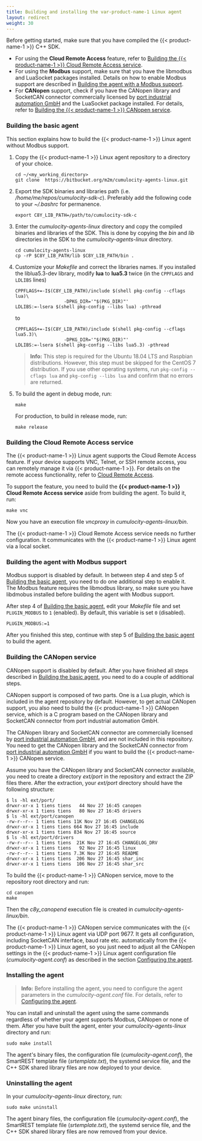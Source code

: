```yaml
---
title: Building and installing the var-product-name-1 Linux agent
layout: redirect
weight: 30
---
```


Before getting started, make sure that you have compiled the {{< product-name-1 >}} C++ SDK.

* For using the **Cloud Remote Access** feature, refer to [Building the {{< product-name-1 >}} Cloud Remote Access service](#building-the-cumulocity-cloud-remote-access-service).  
* For using the **Modbus** support, make sure that you have the libmodbus and LuaSocket packages installed. Details on how to enable Modbus support are described in [Building the agent with a Modbus support](#building-the-agent-with-modbus-support).  
* For **CANopen** support, check if you have the CANopen library and SocketCAN connector commercially licensed by [port industrial automation GmbH](https://www.port.de/en/products/canopen/software.html) and the LuaSocket package installed. For details, refer to  [Building the {{< product-name-1 >}} CANopen service](#building-the-cumulocity-canopen-service).

<a name="basic-agent"></a>
### Building the basic agent

This section explains how to build the {{< product-name-1 >}} Linux agent without Modbus support.

1. Copy the {{< product-name-1 >}} Linux agent repository to a directory of your choice.

    ```shell
    cd ~/<my_working_directory>
    git clone  https://bitbucket.org/m2m/cumulocity-agents-linux.git
    ```

2. Export the SDK binaries and libraries path (i.e. _/home/me/repos/cumulocity-sdk-c_). Preferably add the following code to your _~/.bashrc_ for permanence.

    ```shell
    export C8Y_LIB_PATH=/path/to/cumulocity-sdk-c
    ```

3. Enter the _cumulocity-agents-linux_ directory and copy the compiled binaries and libraries of the SDK. This is done by copying the _bin_ and _lib_ directories in the SDK to the _cumulocity-agents-linux_ directory.

    ```shell
    cd cumulocity-agents-linux
    cp -rP $C8Y_LIB_PATH/lib $C8Y_LIB_PATH/bin .
    ```

4. Customize your _Makefile_ and correct the libraries names. If you installed the liblua5.3-dev library, modify **lua** to **lua5.3** twice (in the `CPPFLAGS` and `LDLIBS` lines)


    ```shell
    CPPFLAGS+=-I$(C8Y_LIB_PATH)/include $(shell pkg-config --cflags lua)\
                      -DPKG_DIR='"$(PKG_DIR)"'
    LDLIBS:=-lsera $(shell pkg-config --libs lua) -pthread
    ```

    to

    ```shell  
    CPPFLAGS+=-I$(C8Y_LIB_PATH)/include $(shell pkg-config --cflags lua5.3)\
                      -DPKG_DIR='"$(PKG_DIR)"'
    LDLIBS:=-lsera $(shell pkg-config --libs lua5.3) -pthread
    ```
    > **Info:**  This step is required for the Ubuntu 18.04 LTS and Raspbian distributions. However, this step must be skipped for the CentOS 7 distribution. If you use other operating systems, run `pkg-config --cflags lua` and `pkg-config --libs lua` and confirm that no errors are returned.

5. To build the agent in debug mode, run:

    ```shell
    make
    ```

    For production, to build in release mode, run:

    ```shell
    make release
    ```

<a name="building-the-cumulocity-cloud-remote-access-service"></a>
### Building the Cloud Remote Access service

The {{< product-name-1 >}} Linux agent supports the Cloud Remote Access feature. If your device supports VNC, Telnet, or SSH remote access, you can remotely manage it via {{< product-name-1 >}}. For details on the remote access functionality, refer to [Cloud Remote Access](/users-guide/optional-services#cloud-remote-access).

To support the feature, you need to build the **{{< product-name-1 >}} Cloud Remote Access service** aside from building the agent. To build it, run:

```shell
make vnc
```

Now you have an execution file *vncproxy* in *cumulocity-agents-linux/bin*.

The {{< product-name-1 >}} Cloud Remote Access service needs no further configuration. It communicates with the {{< product-name-1 >}} Linux agent via a local socket.

<a name="building-the-agent-with-modbus-support"></a>
### Building the agent with Modbus support

Modbus support is disabled by default. In between step 4 and step 5 of [Building the basic agent](#basic-agent), you need to do one additional step to enable it. The Modbus feature requires the libmodbus library, so make sure you have libdmobus installed before building the agent with Modbus support.

After step 4 of [Building the basic agent](#basic-agent), edit your _Makefile_ file and set `PLUGIN_MODBUS` to `1` (enabled). By default, this variable is set `0` (disabled).

```shell
PLUGIN_MODBUS:=1
```

After you finished this step, continue with step 5 of [Building the basic agent](#basic-agent) to build the agent.

<a name="building-the-cumulocity-canopen-service"></a>
###  Building the CANopen service

CANopen support is disabled by default. After you have finished all steps described in [Building the basic agent](#basic-agent), you need to do a couple of additional steps.

CANopen support is composed of two parts. One is a Lua plugin, which is included in the agent repository by default. However, to get actual CANopen support, you also need to build the {{< product-name-1 >}} CANopen service, which is a C program based on the CANopen library and SocketCAN connector from port industrial automation GmbH.

The CANopen library and SocketCAN connector are commercially licensed by [port industrial automation GmbH](https://www.port.de/en/products/canopen/software.html), and are not included in this repository. You need to get the CANopen library and the SocketCAN connector from [port industrial automation GmbH](https://www.port.de/en/products/canopen/software.html) if you want to build the {{< product-name-1 >}} CANopen service.

Assume you have the CANopen library and SocketCAN connector available, you need to create a directory _ext/port_ in the repository and extract the ZIP files there. After the extraction, your _ext/port_ directory should have the following structure:

```shell
$ ls -hl ext/port/
drwxr-xr-x 1 tiens tiens   44 Nov 27 16:45 canopen
drwxr-xr-x 1 tiens tiens   80 Nov 27 16:45 drivers
$ ls -hl ext/port/canopen
-rw-r--r-- 1 tiens tiens 11K Nov 27 16:45 CHANGELOG
drwxr-xr-x 1 tiens tiens 664 Nov 27 16:45 include
drwxr-xr-x 1 tiens tiens 834 Nov 27 16:45 source
$ ls -hl ext/port/drivers
-rw-r--r-- 1 tiens tiens  21K Nov 27 16:45 CHANGELOG_DRV
drwxr-xr-x 1 tiens tiens   92 Nov 27 16:45 linux
-rw-r--r-- 1 tiens tiens 7.3K Nov 27 16:45 README
drwxr-xr-x 1 tiens tiens  206 Nov 27 16:45 shar_inc
drwxr-xr-x 1 tiens tiens  106 Nov 27 16:45 shar_src
```

To build the {{< product-name-1 >}} CANopen service, move to the repository root directory and run:

```shell
cd canopen
make
```

Then the *c8y_canopend* execution file is created in _cumulocity-agents-linux/bin_.

The {{< product-name-1 >}} CANopen service communicates with the {{< product-name-1 >}} Linux agent via UDP port 9677. It gets all configuration, including SocketCAN interface, baud rate etc. automatically from the {{< product-name-1 >}} Linux agent, so you just need to adjust all the CANopen settings in the {{< product-name-1 >}} Linux agent configuration file (_cumulocity-agent.conf_) as described in the section [Configuring the agent](#configuring-agent).

<a name=installing-the-agent></a>
### Installing the agent

> **Info:** Before installing the agent, you need to configure the agent parameters in the _cumulocity-agent.conf_ file. For details, refer to [Configuring the agent](#configuring-agent).


You can install and uninstall the agent using the same commands regardless of whether your agent supports Modbus, CANopen or none of them.
After you have built the agent, enter your _cumulocity-agents-linux_ directory and run:

```shell
sudo make install
```

The agent's binary files, the configuration file (_cumulocity-agent.conf_), the SmartREST template file (_srtemplate.txt_), the systemd service file, and the C++ SDK shared library files are now deployed to your device.

### Uninstalling the agent

In your _cumulocity-agents-linux_ directory, run:

```shell
sudo make uninstall
```

The agent binary files, the configuration file (_cumulocity-agent.conf_), the SmartREST template file (_srtemplate.txt_), the systemd service file, and the C++ SDK shared library files are now removed from your device.
